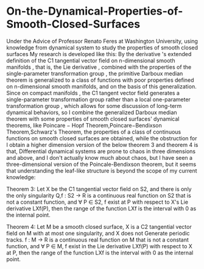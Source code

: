 # On-the-Dynamical-Properties-of-Smooth-Closed-Surfaces
Under the Advice of Professor Renato Feres at Washington University, using knowledge from dynamical system to study the properties of smooth closed surfaces
My research is developed like this: By the derivative 's extended definition of the C1 tangential vector field on n-dimensional smooth manifolds , that is, the Lie derivative , combined with the properties of the single-parameter transformation group , the primitive Darboux median theorem is generalized to a class of functions with poor properties defined on n-dimensional smooth manifolds, and on the basis of this generalization. Since on compact manifolds , the C1 tangent vector field generates a single-parameter transformation group rather than a local one-parameter transformation group , which allows for some discussion of long-term dynamical behaviors, so I combine the generalized Darboux median theorem with some properties of smooth closed surfaces' dynamical theorems, like Poincare − Hopf Theorem,Poincare−Bendixson Theorem,Schwarz's Theorem, the properties of a class of continuous functions on smooth closed surfaces are obtained, while the obstruction for I obtain a higher dimension version of the below theorem 3 and theorem 4 is that, Differential dynamical systems are prone to chaos in three dimensions and above, and I don't actually know much about chaos, but I have seen a three-dimensional version of the Poincale-Bendixson theorem, but it seems that understanding the leaf-like structure is beyond the scope of my current knowledge:

Theorem 3: Let X be the C1 tangential vector field on S2, and there is only the only singularity Q,f : S2 → R is a continuous real function on S2 that is not a constant function, and ∀ P ∈ S2, f exist at P with respect to X's Lie derivative LXf(P), then the range of the function LXf is the interval with 0 as the internal point.

Theorem 4: Let M be a smooth closed surface, X is a C2 tangential vector field on M with at most one singularity, and X does not
Generate periodic tracks. f : M → R is a continuous real function on M that is not a constant function, and ∀ P ∈ M, f exist in the Lie derivative LXf(P) with respect to X at P, then the range of the function LXf is the interval with 0 as the internal point.

